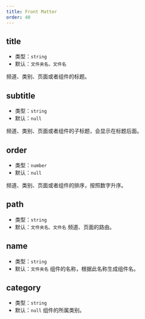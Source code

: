 ```yaml
---
title: Front Matter
order: 40
---
```


## title

- 类型：`string`
- 默认：`文件夹名，文件名`

频道、类别、页面或者组件的标题。

## subtitle

- 类型：`string`
- 默认：`null`

频道、类别、页面或者组件的子标题，会显示在标题后面。

## order

- 类型：`number`
- 默认：`null`

频道、类别、页面或者组件的排序，按照数字升序。

## path
- 类型：`string`
- 默认：`文件夹名、文件名`
频道、页面的路由。

## name
- 类型：`string`
- 默认：`文件夹名`
组件的名称，根据此名称生成组件名。

## category
- 类型：`string`
- 默认：`null`
组件的所属类别。
